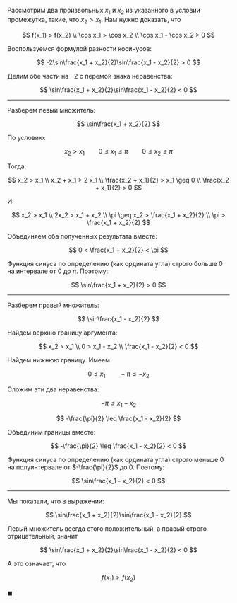 Рассмотрим два произвольных $x_1$ и $x_2$ из указанного в условии промежутка, такие, что $x_2 > x_1$. Нам нужно доказать, что

$$ f(x_1) > f(x_2) \\ \cos x_1 > \cos x_2 \\ \cos x_1 - \cos x_2 > 0 $$

Воспользуемся формулой разности косинусов:

$$ -2\sin\frac{x_1 + x_2}{2}\sin\frac{x_1 - x_2}{2} > 0 $$

Делим обе части на $-2$ с перемой знака неравенства:

$$ \sin\frac{x_1 + x_2}{2}\sin\frac{x_1 - x_2}{2} < 0 $$

---

Разберем левый множитель:

$$ \sin\frac{x_1 + x_2}{2} $$

По условию:

$$ x_2 > x_1 \qquad 0 \leq x_1 \leq \pi \qquad 0 \leq x_2 \leq \pi $$

Тогда:

$$ x_2 > x_1 \\ x_2 + x_1 > 2 x_1 \\ \frac{x_2 + x_1}{2} > x_1 \geq 0 \\ \frac{x_2 + x_1}{2} > 0 $$

И:

$$ x_2 > x_1 \\ 2x_2 > x_1 + x_2 \\ \pi \geq x_2 > \frac{x_1 + x_2}{2} \\ \pi > \frac{x_1 + x_2}{2} $$

Объединяем оба полученных результата вместе:

$$ 0 < \frac{x_1 + x_2}{2} < \pi $$

Функция синуса по определению (как ордината угла) строго больше $0$ на интервале от $0$ до $\pi$. Поэтому:

$$ \sin\frac{x_1 + x_2}{2} > 0 $$

---

Разберем правый множитель:

$$ \sin\frac{x_1 - x_2}{2} $$

Найдем верхню границу аргумента:

$$ x_2 > x_1 \\ 0 > x_1 - x_2 \\ \frac{x_1 - x_2}{2} < 0 $$

Найдем нижнюю границу. Имеем

$$ 0 \leq x_1 \qquad -\pi \leq -x_2 $$

Сложим эти два неравенства:

$$ -\pi \leq x_1 - x_2 $$

$$ -\frac{\pi}{2} \leq \frac{x_1 - x_2}{2} $$

Объединим границы вместе:

$$ -\frac{\pi}{2} \leq \frac{x_1 - x_2}{2} < 0 $$

Функция синуса по определению (как ордината угла) строго меньше $0$ на полуинтервале от $-\frac{\pi}{2}$ до $0$. Поэтому:

$$ \sin\frac{x_1 - x_2}{2} < 0 $$

---

Мы показали, что в выражении:

$$ \sin\frac{x_1 + x_2}{2}\sin\frac{x_1 - x_2}{2} $$

Левый множитель всегда стого положительный, а правый строго отрицательный, значит

$$ \sin\frac{x_1 + x_2}{2}\sin\frac{x_1 - x_2}{2} < 0 $$

А это означает, что

$$ f(x_1) > f(x_2) $$

$\blacksquare$